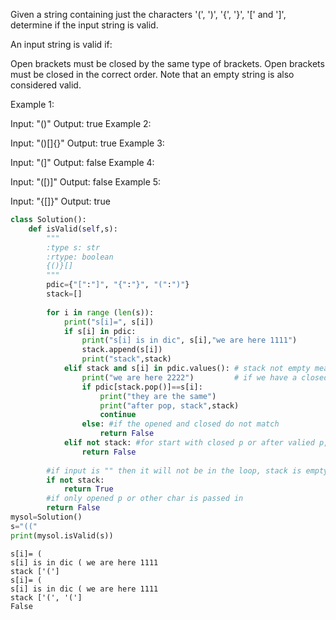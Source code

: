 
Given a string containing just the characters '(', ')', '{', '}', '[' and ']', determine if the input string is valid.

An input string is valid if:

Open brackets must be closed by the same type of brackets.
Open brackets must be closed in the correct order.
Note that an empty string is also considered valid.

Example 1:

Input: "()"
Output: true
Example 2:

Input: "()[]{}"
Output: true
Example 3:

Input: "(]"
Output: false
Example 4:

Input: "([)]"
Output: false
Example 5:

Input: "{[]}"
Output: true


```python
class Solution():
    def isValid(self,s):
        """
        :type s: str
        :rtype: boolean
        {()}[]
        """
        pdic={"[":"]", "{":"}", "(":")"}
        stack=[]
        
        for i in range (len(s)):
            print("s[i]=", s[i])
            if s[i] in pdic:
                print("s[i] is in dic", s[i],"we are here 1111")
                stack.append(s[i])
                print("stack",stack)
            elif stack and s[i] in pdic.values(): # stack not empty means there is an open p appened
                print("we are here 2222")         # if we have a closed p, we can check them 
                if pdic[stack.pop()]==s[i]:
                    print("they are the same")
                    print("after pop, stack",stack)
                    continue 
                else: #if the opened and closed do not match
                    return False
            elif not stack: #for start with closed p or after valied p, the next is closed p
                return False 
        
        #if input is "" then it will not be in the loop, stack is empty
        if not stack: 
            return True
        #if only opened p or other char is passed in 
        return False 
mysol=Solution()
s="(("
print(mysol.isValid(s))
```

    s[i]= (
    s[i] is in dic ( we are here 1111
    stack ['(']
    s[i]= (
    s[i] is in dic ( we are here 1111
    stack ['(', '(']
    False

